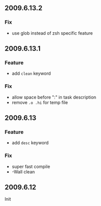 2009.6.13.2
-----------

### Fix

* use glob instead of zsh specific feature

2009.6.13.1
-----------

### Feature

* add `clean` keyword

### Fix

* allow space before ":" in task description
* remove `.o .hi` for temp file

2009.6.13
---------

### Feature

* add `desc` keyword

### Fix

* super fast compile 
* -Wall clean

2009.6.12
---------

Init